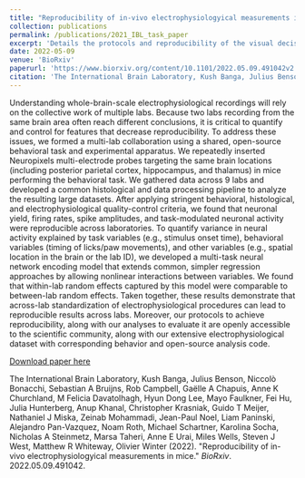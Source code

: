 ```yaml
---
title: "Reproducibility of in-vivo electrophysiologyical measurements in mice"
collection: publications
permalink: /publications/2021_IBL_task_paper
excerpt: 'Details the protocols and reproducibility of the visual decision-making task developed by the international Brain Lab and deployed to seven different laboratories.'
date: 2022-05-09
venue: 'BioRxiv'
paperurl: 'https://www.biorxiv.org/content/10.1101/2022.05.09.491042v2'
citation: 'The International Brain Laboratory, Kush Banga, Julius Benson, Niccolò Bonacchi, Sebastian A Bruijns, Rob Campbell, Gaëlle A Chapuis,  Anne K Churchland,  M Felicia Davatolhagh, Hyun Dong Lee, Mayo Faulkner, Fei Hu, Julia Hunterberg,  Anup Khanal, Christopher Krasniak,  Guido T Meijer, Nathaniel J Miska, Zeinab Mohammadi, Jean-Paul Noel, Liam Paninski, Alejandro Pan-Vazquez, Noam Roth, Michael Schartner, Karolina Socha, Nicholas A Steinmetz,  Marsa Taheri,  Anne E Urai, Miles Wells, Steven J West, Matthew R Whiteway, Olivier Winter (2022). &quot;Reproducibility of in-vivo electrophysiologyical measurements in mice.&quot; <i>BioRxiv</i>. 2022.05.09.491042.'
---
```

Understanding whole-brain-scale electrophysiological recordings will rely on the collective work of multiple labs. Because two labs recording from the same brain area often reach different conclusions, it is critical to quantify and control for features that decrease reproducibility. To address these issues, we formed a multi-lab collaboration using a shared, open-source behavioral task and experimental apparatus. We repeatedly inserted Neuropixels multi-electrode probes targeting the same brain locations (including posterior parietal cortex, hippocampus, and thalamus) in mice performing the behavioral task. We gathered data across 9 labs and developed a common histological and data processing pipeline to analyze the resulting large datasets. After applying stringent behavioral, histological, and electrophysiological quality-control criteria, we found that neuronal yield, firing rates, spike amplitudes, and task-modulated neuronal activity were reproducible across laboratories. To quantify variance in neural activity explained by task variables (e.g., stimulus onset time), behavioral variables (timing of licks/paw movements), and other variables (e.g., spatial location in the brain or the lab ID), we developed a multi-task neural network encoding model that extends common, simpler regression approaches by allowing nonlinear interactions between variables. We found that within-lab random effects captured by this model were comparable to between-lab random effects. Taken together, these results demonstrate that across-lab standardization of electrophysiological procedures can lead to reproducible results across labs. Moreover, our protocols to achieve reproducibility, along with our analyses to evaluate it are openly accessible to the scientific community, along with our extensive electrophysiological dataset with corresponding behavior and open-source analysis code.

[Download paper here](https://www.biorxiv.org/content/10.1101/2022.05.09.491042v2)

The International Brain Laboratory, Kush Banga, Julius Benson, Niccolò Bonacchi, Sebastian A Bruijns, Rob Campbell, Gaëlle A Chapuis,  Anne K Churchland,  M Felicia Davatolhagh, Hyun Dong Lee, Mayo Faulkner, Fei Hu, Julia Hunterberg,  Anup Khanal, Christopher Krasniak,  Guido T Meijer, Nathaniel J Miska, Zeinab Mohammadi, Jean-Paul Noel, Liam Paninski, Alejandro Pan-Vazquez, Noam Roth, Michael Schartner, Karolina Socha, Nicholas A Steinmetz,  Marsa Taheri,  Anne E Urai, Miles Wells, Steven J West, Matthew R Whiteway, Olivier Winter (2022). "Reproducibility of in-vivo electrophysiologyical measurements in mice." <i>BioRxiv</i>. 2022.05.09.491042.